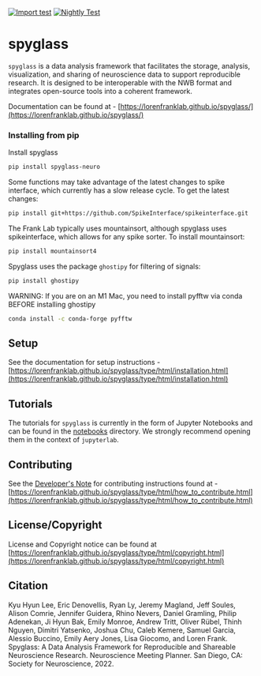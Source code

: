 [![Import test](https://github.com/LorenFrankLab/spyglass/actions/workflows/workflow.yml/badge.svg)](https://github.com/LorenFrankLab/spyglass/actions/workflows/workflow.yml)
[![Nightly Test](https://github.com/LorenFrankLab/spyglass/actions/workflows/nightly.yml/badge.svg)](https://github.com/LorenFrankLab/spyglass/actions/workflows/nightly.yml)

# spyglass

`spyglass` is a data analysis framework that facilitates the storage, analysis, visualization, and sharing of neuroscience data to support reproducible research. It is designed to be interoperable with the NWB format and integrates open-source tools into a coherent framework.

Documentation can be found at - [https://lorenfranklab.github.io/spyglass/](https://lorenfranklab.github.io/spyglass/)

### Installing from pip

Install spyglass

```bash
pip install spyglass-neuro
```

Some functions may take advantage of the latest changes to spike interface, which currently has a slow release cycle. To get the latest changes:

```bash
pip install git+https://github.com/SpikeInterface/spikeinterface.git
```

The Frank Lab typically uses mountainsort, although spyglass uses spikeinterface, which allows for any spike sorter. To install mountainsort:

```bash
pip install mountainsort4
```

Spyglass uses the package `ghostipy` for filtering of signals:

```bash
pip install ghostipy
```

WARNING: If you are on an M1 Mac, you need to install pyfftw via conda BEFORE installing ghostipy

```bash
conda install -c conda-forge pyfftw
```

## Setup

See the documentation for setup instructions - [https://lorenfranklab.github.io/spyglass/type/html/installation.html](https://lorenfranklab.github.io/spyglass/type/html/installation.html)

## Tutorials

The tutorials for `spyglass` is currently in the form of Jupyter Notebooks and can be found in the [notebooks](https://github.com/LorenFrankLab/spyglass/tree/master/notebooks) directory. We strongly recommend opening them in the context of `jupyterlab`.

## Contributing

See the [Developer's Note](https://lorenfranklab.github.io/spyglass/type/html/developer_notes.html) for contributing instructions found at - [https://lorenfranklab.github.io/spyglass/type/html/how_to_contribute.html](https://lorenfranklab.github.io/spyglass/type/html/how_to_contribute.html)

## License/Copyright

License and Copyright notice can be found at [https://lorenfranklab.github.io/spyglass/type/html/copyright.html](https://lorenfranklab.github.io/spyglass/type/html/copyright.html)

## Citation

Kyu Hyun Lee, Eric Denovellis, Ryan Ly, Jeremy Magland, Jeff Soules, Alison Comrie, Jennifer Guidera, Rhino Nevers, Daniel Gramling, Philip Adenekan, Ji Hyun Bak, Emily Monroe, Andrew Tritt, Oliver Rübel, Thinh Nguyen, Dimitri Yatsenko, Joshua Chu, Caleb Kemere, Samuel Garcia, Alessio Buccino, Emily Aery Jones, Lisa Giocomo, and Loren Frank. Spyglass: A Data Analysis Framework for Reproducible and Shareable Neuroscience Research. Neuroscience Meeting Planner. San Diego, CA: Society for Neuroscience, 2022.
